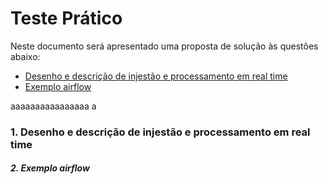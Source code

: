 # Teste Prático

Neste documento será apresentado uma proposta de solução às questões abaixo:
- [Desenho e descrição de injestão e processamento em real time](#desenho-e-descrição-de-injestão-e-processamento-em-real-time)
- [Exemplo airflow](#exemplo-airflow)


aaaaaaaaaaaaaaaa
a

### 1. Desenho e descrição de injestão e processamento em real time
##### 2. Exemplo airflow
